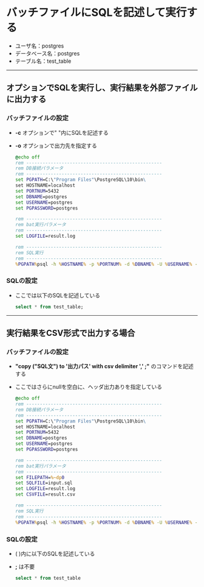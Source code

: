 # バッチファイルにSQLを記述して実行する

* ユーザ名：postgres
* データベース名：postgres
* テーブル名：test_table

---

## オプションでSQLを実行し、実行結果を外部ファイルに出力する

### バッチファイルの設定

* **-c** オプションで" "内にSQLを記述する
* **-o** オプションで出力先を指定する

  ```bat
  @echo off
  rem --------------------------------------------------
  rem DB接続パラメータ
  rem --------------------------------------------------
  set PGPATH=C:\"Program Files"\PostgreSQL\10\bin\
  set HOSTNAME=localhost
  set PORTNUM=5432
  set DBNAME=postgres
  set USERNAME=postgres
  set PGPASSWORD=postgres

  rem --------------------------------------------------
  rem bat実行パラメータ
  rem --------------------------------------------------
  set LOGFILE=result.log

  rem --------------------------------------------------
  rem SQL実行
  rem --------------------------------------------------
  %PGPATH%psql -h %HOSTNAME% -p %PORTNUM% -d %DBNAME% -U %USERNAME% -c "select * from test_table;" -o %LOGFILE%
  ```

### SQLの設定

* ここでは以下のSQLを記述している

  ```sql
  select * from test_table;
  ```

---

## 実行結果をCSV形式で出力する場合

### バッチファイルの設定

* **"copy ("SQL文") to '出力パス' with csv delimiter ',' ;"** のコマンドを記述する
* ここではさらにnullを空白に、ヘッダ出力ありを指定している

  ```bat
  @echo off
  rem --------------------------------------------------
  rem DB接続パラメータ
  rem --------------------------------------------------
  set PGPATH=C:\"Program Files"\PostgreSQL\10\bin\
  set HOSTNAME=localhost
  set PORTNUM=5432
  set DBNAME=postgres
  set USERNAME=postgres
  set PGPASSWORD=postgres

  rem --------------------------------------------------
  rem bat実行パラメータ
  rem --------------------------------------------------
  set FILEPATH=%~dp0
  set SQLFILE=input.sql
  set LOGFILE=result.log
  set CSVFILE=result.csv

  rem --------------------------------------------------
  rem SQL実行
  rem --------------------------------------------------
  %PGPATH%psql -h %HOSTNAME% -p %PORTNUM% -d %DBNAME% -U %USERNAME% -c "copy (select * from test_table) to '%FILEPATH%%CSVFILE%' with csv delimiter ',' null as '' header;"
  ```

### SQLの設定

* ( )内に以下のSQLを記述している
* **;** は不要

  ```sql
  select * from test_table
  ```
